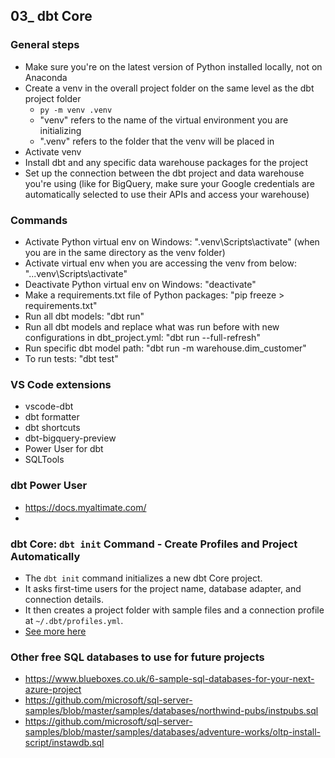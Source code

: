 ## 03_ dbt Core

### General steps
- Make sure you're on the latest version of Python installed locally, not on Anaconda
- Create a venv in the overall project folder on the same level as the dbt project folder
  - `py -m venv .venv`
  - "venv" refers to the name of the virtual environment you are initializing
  - ".venv" refers to the folder that the venv will be placed in
- Activate venv
- Install dbt and any specific data warehouse packages for the project
- Set up the connection between the dbt project and data warehouse you're using (like for BigQuery, make sure your Google credentials are automatically selected to use their APIs and access your warehouse)

### Commands
- Activate Python virtual env on Windows: ".venv\Scripts\activate" (when you are in the same directory as the venv folder)
- Activate virtual env when you are accessing the venv from below: "..\.venv\Scripts\activate"
- Deactivate Python virtual env on Windows: "deactivate"
- Make a requirements.txt file of Python packages: "pip freeze > requirements.txt"
- Run all dbt models: "dbt run"
- Run all dbt models and replace what was run before with new configurations in dbt_project.yml: "dbt run --full-refresh"
- Run specific dbt model path: "dbt run -m warehouse.dim_customer"
- To run tests: "dbt test"

### VS Code extensions
- vscode-dbt
- dbt formatter
- dbt shortcuts
- dbt-bigquery-preview
- Power User for dbt
- SQLTools

### dbt Power User
- https://docs.myaltimate.com/
- 
### dbt Core: `dbt init` Command - Create Profiles and Project Automatically
- The `dbt init` command initializes a new dbt Core project.
- It asks first-time users for the project name, database adapter, and connection details.
- It then creates a project folder with sample files and a connection profile at `~/.dbt/profiles.yml`.
- [See more here](https://docs.getdbt.com/reference/commands/init)

### Other free SQL databases to use for future projects
- https://www.blueboxes.co.uk/6-sample-sql-databases-for-your-next-azure-project
- https://github.com/microsoft/sql-server-samples/blob/master/samples/databases/northwind-pubs/instpubs.sql
- https://github.com/microsoft/sql-server-samples/blob/master/samples/databases/adventure-works/oltp-install-script/instawdb.sql
